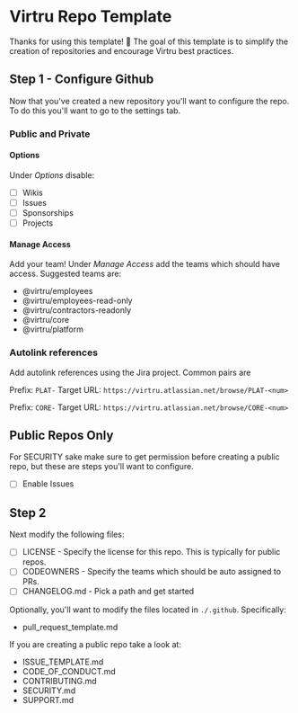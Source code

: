 # Virtru Repo Template

Thanks for using this template! 🙏
The goal of this template is to simplify the creation of repositories and encourage Virtru best practices.

## Step 1 - Configure Github

Now that you've created a new repository you'll want to configure the repo. To do this you'll want to go to the settings tab.

### Public and Private

#### Options

Under *Options* disable:

- [ ] Wikis
- [ ] Issues
- [ ] Sponsorships
- [ ] Projects

#### Manage Access

Add your team! Under *Manage Access* add the teams which should have access. Suggested teams are:

- @virtru/employees
- @virtru/employees-read-only
- @virtru/contractors-readonly
- @virtru/core
- @virtru/platform

### Autolink references

Add autolink references using the Jira project. Common pairs are

Prefix: `PLAT-`
Target URL: `https://virtru.atlassian.net/browse/PLAT-<num>`

Prefix: `CORE-`
Target URL: `https://virtru.atlassian.net/browse/CORE-<num>`

## Public Repos Only

For SECURITY sake make sure to get permission before creating a public repo, but these are steps you'll want to configure.

- [ ] Enable Issues

## Step 2

Next modify the following files:

- [ ] LICENSE - Specify the license for this repo. This is typically for public repos.
- [ ] CODEOWNERS - Specify the teams which should be auto assigned to PRs.
- [ ] CHANGELOG.md - Pick a path and get started

Optionally, you'll want to modify the files located in `./.github`. Specifically:

- pull_request_template.md

If you are creating a public repo take a look at:

- ISSUE_TEMPLATE.md
- CODE_OF_CONDUCT.md
- CONTRIBUTING.md
- SECURITY.md
- SUPPORT.md
